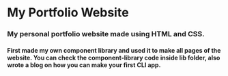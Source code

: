 # My Portfolio Website
### My personal portfolio website made using HTML and CSS.
#### First made my own component library and used it to make all pages of the website. You can check the component-library code inside lib folder, also wrote a blog on how you can make your first CLI app.
